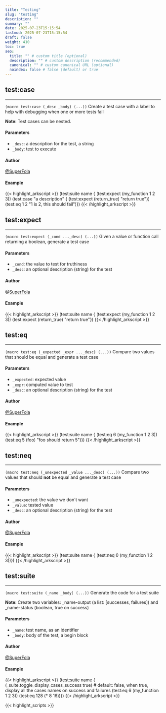 ```yaml
---
title: "Testing"
slug: "testing"
description: ""
summary: ""
date: 2025-07-23T15:15:54
lastmod: 2025-07-23T15:15:54
draft: false
weight: 410
toc: true
seo:
  title: "" # custom title (optional)
  description: "" # custom description (recommended)
  canonical: "" # custom canonical URL (optional)
  noindex: false # false (default) or true
---
```


## test:case

---
`(macro test:case (_desc _body) (...))`
Create a test case with a label to help with debugging when one or more tests fail

**Note**: Test cases can be nested.
#### Parameters
- `_desc`: a description for the test, a string
- `_body`: test to execute

#### Author
[@SuperFola](https://github.com/SuperFola)

#### Example
{{< highlight_arkscript >}}
(test:suite name {
    (test:expect (my_function 1 2 3))
    (test:case "a description" {
        (test:expect (return_true) "return true"})
        (test:eq 1 2 "1 is 2, this should fail")})
{{< /highlight_arkscript >}}

## test:expect

---
`(macro test:expect (_cond ..._desc) (...))`
Given a value or function call returning a boolean, generate a test case

#### Parameters
- `_cond`: the value to test for truthiness
- `_desc`: an optional description (string) for the test

#### Author
[@SuperFola](https://github.com/SuperFola)

#### Example
{{< highlight_arkscript >}}
(test:suite name {
    (test:expect (my_function 1 2 3))
    (test:expect (return_true) "return true"})
{{< /highlight_arkscript >}}

## test:eq

---
`(macro test:eq (_expected _expr ..._desc) (...))`
Compare two values that should be equal and generate a test case

#### Parameters
- `_expected`: expected value
- `_expr`: computed value to test
- `_desc`: an optional description (string) for the test

#### Author
[@SuperFola](https://github.com/SuperFola)

#### Example
{{< highlight_arkscript >}}
(test:suite name {
    (test:eq 6 (my_function 1 2 3))
    (test:eq 5 (foo) "foo should return 5")})
{{< /highlight_arkscript >}}

## test:neq

---
`(macro test:neq (_unexpected _value ..._desc) (...))`
Compare two values that should **not** be equal and generate a test case

#### Parameters
- `_unexpected`: the value we don't want
- `_value`: tested value
- `_desc`: an optional description (string) for the test

#### Author
[@SuperFola](https://github.com/SuperFola)

#### Example
{{< highlight_arkscript >}}
(test:suite name {
    (test:neq 0 (my_function 1 2 3))})
{{< /highlight_arkscript >}}

## test:suite

---
`(macro test:suite (_name _body) (...))`
Generate the code for a test suite

**Note**: Create two variables: _name-output (a list: [successes, failures]) and _name-status (boolean, true on success)
#### Parameters
- `_name`: test name, as an identifier
- `_body`: body of the test, a begin block

#### Author
[@SuperFola](https://github.com/SuperFola)

#### Example
{{< highlight_arkscript >}}
(test:suite name {
    (_suite.toggle_display_cases_success true)  # default: false, when true, display all the cases names on success and failures
    (test:eq 6 (my_function 1 2 3))
    (test:eq 128 (* 8 16))})
{{< /highlight_arkscript >}}



{{< highlight_scripts >}}
